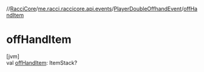 //[RacciCore](../../../index.md)/[me.racci.raccicore.api.events](../index.md)/[PlayerDoubleOffhandEvent](index.md)/[offHandItem](off-hand-item.md)

# offHandItem

[jvm]\
val [offHandItem](off-hand-item.md): ItemStack?
